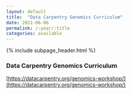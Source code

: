 ```yaml
---
layout: default
title:  "Data Carpentry Genomics Curriculum"
date: 2021-06-06
permalink: /:year/:title
categories: available
---
```


{% include subpage_header.html %}

### Data Carpentry Genomics Curriculum

[https://datacarpentry.org/genomics-workshop/](https://datacarpentry.org/genomics-workshop/)

